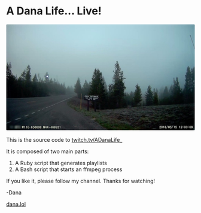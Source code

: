 # A Dana Life... Live!

![](images/stream-screencap.jpg)

This is the source code to [twitch.tv/ADanaLife_](https://twitch.tv/ADanaLife_)

It is composed of two main parts:

1. A Ruby script that generates playlists
2. A Bash script that starts an ffmpeg process

If you like it, please follow my channel. Thanks for watching!

-Dana

[dana.lol](https://dana.lol)


